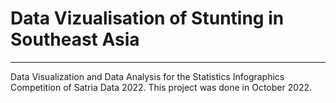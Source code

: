 # Data Vizualisation of Stunting in Southeast Asia
---

Data Visualization and Data Analysis for the Statistics Infographics Competition of Satria Data 2022.
This project was done in October 2022.
